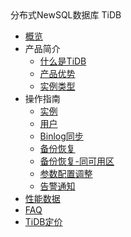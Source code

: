 <div class="sidebar_title">分布式NewSQL数据库 TiDB</div>

* [概览](/tidb/README)
* 产品简介
    * [什么是TiDB](/tidb/introduction/concept)
    * [产品优势](/tidb/introduction/advantages)
    * [实例类型](/tidb/introduction/instancetype)
* 操作指南
    * [实例](/tidb/guide/instance)
    * [用户](/tidb/guide/user)
    * [Binlog同步](/tidb/guide/binlog)
    * [备份恢复](/tidb/guide/backup)
    * [备份恢复-同可用区](/tidb/guide/backup-new)
    * [参数配置调整](/tidb/guide/configure)
    * [告警通知](/tidb/guide/monitor)
* [性能数据](/tidb/capacity)    
* [FAQ](/tidb/faq)
* [TiDB定价](/tidb/price)


    





